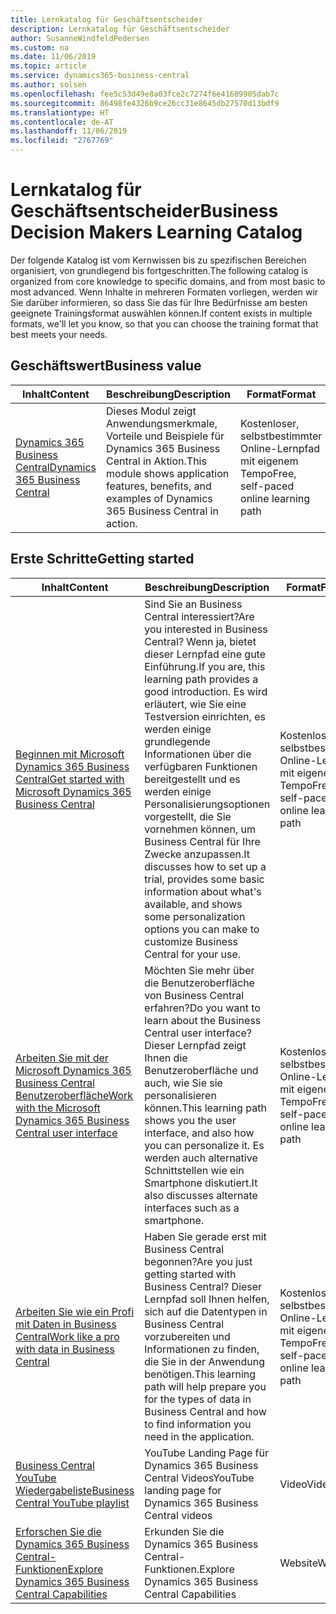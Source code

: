 ```yaml
---
title: Lernkatalog für Geschäftsentscheider
description: Lernkatalog für Geschäftsentscheider
author: SusanneWindfeldPedersen
ms.custom: na
ms.date: 11/06/2019
ms.topic: article
ms.service: dynamics365-business-central
ms.author: solsen
ms.openlocfilehash: fee5c53d49e8a03fce2c7274f6e41689905dab7c
ms.sourcegitcommit: 86498fe4326b9ce26cc31e8645db27570d13bdf9
ms.translationtype: HT
ms.contentlocale: de-AT
ms.lasthandoff: 11/06/2019
ms.locfileid: "2767769"
---
```

# <a name="business-decision-makers-learning-catalog"></a><span data-ttu-id="1a894-103">Lernkatalog für Geschäftsentscheider</span><span class="sxs-lookup"><span data-stu-id="1a894-103">Business Decision Makers Learning Catalog</span></span>

<span data-ttu-id="1a894-104">Der folgende Katalog ist vom Kernwissen bis zu spezifischen Bereichen organisiert, von grundlegend bis fortgeschritten.</span><span class="sxs-lookup"><span data-stu-id="1a894-104">The following catalog is organized from core knowledge to specific domains, and from most basic to most advanced.</span></span> <span data-ttu-id="1a894-105">Wenn Inhalte in mehreren Formaten vorliegen, werden wir Sie darüber informieren, so dass Sie das für Ihre Bedürfnisse am besten geeignete Trainingsformat auswählen können.</span><span class="sxs-lookup"><span data-stu-id="1a894-105">If content exists in multiple formats, we'll let you know, so that you can choose the training format that best meets your needs.</span></span>  

## <span data-ttu-id="1a894-106">Geschäftswert<a name="busvalue"></a></span><span class="sxs-lookup"><span data-stu-id="1a894-106">Business value<a name="busvalue"></a></span></span>

| <span data-ttu-id="1a894-107">Inhalt</span><span class="sxs-lookup"><span data-stu-id="1a894-107">Content</span></span>                                                                 | <span data-ttu-id="1a894-108">Beschreibung</span><span class="sxs-lookup"><span data-stu-id="1a894-108">Description</span></span>                                                                                                | <span data-ttu-id="1a894-109">Format</span><span class="sxs-lookup"><span data-stu-id="1a894-109">Format</span></span>                                | <span data-ttu-id="1a894-110">Länge</span><span class="sxs-lookup"><span data-stu-id="1a894-110">Length</span></span>     |
|----------------------------------------------------------------------------------------------------------------|------------------------------------------------------------------------------------------------------------|---------------------------------------|------------|
| [<span data-ttu-id="1a894-111">Dynamics 365 Business Central</span><span class="sxs-lookup"><span data-stu-id="1a894-111">Dynamics 365 Business Central</span></span>](https://docs.microsoft.com/learn/modules/dynamics-365-business-central/) | <span data-ttu-id="1a894-112">Dieses Modul zeigt Anwendungsmerkmale, Vorteile und Beispiele für Dynamics 365 Business Central in Aktion.</span><span class="sxs-lookup"><span data-stu-id="1a894-112">This module shows application features, benefits, and examples of Dynamics 365 Business Central in action.</span></span> | <span data-ttu-id="1a894-113">Kostenloser, selbstbestimmter Online-Lernpfad mit eigenem Tempo</span><span class="sxs-lookup"><span data-stu-id="1a894-113">Free, self-paced online learning path</span></span> | <span data-ttu-id="1a894-114">24 Minuten</span><span class="sxs-lookup"><span data-stu-id="1a894-114">24 minutes</span></span> |

## <span data-ttu-id="1a894-115">Erste Schritte<a name="get-started"></a></span><span class="sxs-lookup"><span data-stu-id="1a894-115">Getting started<a name="get-started"></a></span></span>

| <span data-ttu-id="1a894-116">Inhalt</span><span class="sxs-lookup"><span data-stu-id="1a894-116">Content</span></span>                                                                                                                             | <span data-ttu-id="1a894-117">Beschreibung</span><span class="sxs-lookup"><span data-stu-id="1a894-117">Description</span></span>                                                                                                                                                                                                                                                                                      | <span data-ttu-id="1a894-118">Format</span><span class="sxs-lookup"><span data-stu-id="1a894-118">Format</span></span>                                | <span data-ttu-id="1a894-119">Länge</span><span class="sxs-lookup"><span data-stu-id="1a894-119">Length</span></span>             |
|------------------------------------------------------------------------------------------------------------------------------------------------------------------------------|--------------------------------------------------------------------------------------------------------------------------------------------------------------------------------------------------------------------------------------------------------------------------------------------------|---------------------------------------|--------------------|
| [<span data-ttu-id="1a894-120">Beginnen mit Microsoft Dynamics 365 Business Central</span><span class="sxs-lookup"><span data-stu-id="1a894-120">Get started with Microsoft Dynamics 365 Business Central</span></span>](https://docs.microsoft.com/learn/paths/get-started-dynamics-365-business-central/)                          | <span data-ttu-id="1a894-121">Sind Sie an Business Central interessiert?</span><span class="sxs-lookup"><span data-stu-id="1a894-121">Are you interested in Business Central?</span></span> <span data-ttu-id="1a894-122">Wenn ja, bietet dieser Lernpfad eine gute Einführung.</span><span class="sxs-lookup"><span data-stu-id="1a894-122">If you are, this learning path provides a good introduction.</span></span> <span data-ttu-id="1a894-123">Es wird erläutert, wie Sie eine Testversion einrichten, es werden einige grundlegende Informationen über die verfügbaren Funktionen bereitgestellt und es werden einige Personalisierungsoptionen vorgestellt, die Sie vornehmen können, um Business Central für Ihre Zwecke anzupassen.</span><span class="sxs-lookup"><span data-stu-id="1a894-123">It discusses how to set up a trial, provides some basic information about what's available, and shows some personalization options you can make to customize Business Central for your use.</span></span> | <span data-ttu-id="1a894-124">Kostenloser, selbstbestimmter Online-Lernpfad mit eigenem Tempo</span><span class="sxs-lookup"><span data-stu-id="1a894-124">Free, self-paced online learning path</span></span> | <span data-ttu-id="1a894-125">3 Stunden 4 Minuten</span><span class="sxs-lookup"><span data-stu-id="1a894-125">3 hours 4 minutes</span></span>  |
| [<span data-ttu-id="1a894-126">Arbeiten Sie mit der Microsoft Dynamics 365 Business Central Benutzeroberfläche</span><span class="sxs-lookup"><span data-stu-id="1a894-126">Work with the Microsoft Dynamics 365 Business Central user interface</span></span>](https://docs.microsoft.com/learn/paths/work-with-user-interface-dynamics-365-business-central/) | <span data-ttu-id="1a894-127">Möchten Sie mehr über die Benutzeroberfläche von Business Central erfahren?</span><span class="sxs-lookup"><span data-stu-id="1a894-127">Do you want to learn about the Business Central user interface?</span></span> <span data-ttu-id="1a894-128">Dieser Lernpfad zeigt Ihnen die Benutzeroberfläche und auch, wie Sie sie personalisieren können.</span><span class="sxs-lookup"><span data-stu-id="1a894-128">This learning path shows you the user interface, and also how you can personalize it.</span></span> <span data-ttu-id="1a894-129">Es werden auch alternative Schnittstellen wie ein Smartphone diskutiert.</span><span class="sxs-lookup"><span data-stu-id="1a894-129">It also discusses alternate interfaces such as a smartphone.</span></span>                                                                               | <span data-ttu-id="1a894-130">Kostenloser, selbstbestimmter Online-Lernpfad mit eigenem Tempo</span><span class="sxs-lookup"><span data-stu-id="1a894-130">Free, self-paced online learning path</span></span> | <span data-ttu-id="1a894-131">2 Stunden 27 Minuten</span><span class="sxs-lookup"><span data-stu-id="1a894-131">2 hours 27 minutes</span></span> |
| [<span data-ttu-id="1a894-132">Arbeiten Sie wie ein Profi mit Daten in Business Central</span><span class="sxs-lookup"><span data-stu-id="1a894-132">Work like a pro with data in Business Central</span></span>](https://docs.microsoft.com/learn/paths/work-pro-data-dynamics-365-business-central)                                    | <span data-ttu-id="1a894-133">Haben Sie gerade erst mit Business Central begonnen?</span><span class="sxs-lookup"><span data-stu-id="1a894-133">Are you just getting started with Business Central?</span></span> <span data-ttu-id="1a894-134">Dieser Lernpfad soll Ihnen helfen, sich auf die Datentypen in Business Central vorzubereiten und Informationen zu finden, die Sie in der Anwendung benötigen.</span><span class="sxs-lookup"><span data-stu-id="1a894-134">This learning path will help prepare you for the types of data in Business Central and how to find information you need in the application.</span></span>                                                                                                  | <span data-ttu-id="1a894-135">Kostenloser, selbstbestimmter Online-Lernpfad mit eigenem Tempo</span><span class="sxs-lookup"><span data-stu-id="1a894-135">Free, self-paced online learning path</span></span> | <span data-ttu-id="1a894-136">2 Stunden 27 Minuten</span><span class="sxs-lookup"><span data-stu-id="1a894-136">2 hours 27 minutes</span></span> |
| [<span data-ttu-id="1a894-137">Business Central YouTube Wiedergabeliste</span><span class="sxs-lookup"><span data-stu-id="1a894-137">Business Central YouTube playlist</span></span>](https://www.youtube.com/playlist?list=PLcakwueIHoT-wVFPKUtmxlqcG1kJ0oqq4)                                                                | <span data-ttu-id="1a894-138">YouTube Landing Page für Dynamics 365 Business Central Videos</span><span class="sxs-lookup"><span data-stu-id="1a894-138">YouTube landing page for Dynamics 365 Business Central videos</span></span>                                                                                                                                                                                                                                    | <span data-ttu-id="1a894-139">Video</span><span class="sxs-lookup"><span data-stu-id="1a894-139">Video</span></span>                                 |                    |
| [<span data-ttu-id="1a894-140">Erforschen Sie die Dynamics 365 Business Central-Funktionen</span><span class="sxs-lookup"><span data-stu-id="1a894-140">Explore Dynamics 365 Business Central Capabilities</span></span>](https://dynamics.microsoft.com/business-central/capabilities/)                                                    | <span data-ttu-id="1a894-141">Erkunden Sie die Dynamics 365 Business Central-Funktionen.</span><span class="sxs-lookup"><span data-stu-id="1a894-141">Explore Dynamics 365 Business Central Capabilities</span></span>                                                                                                                                                                                                                                               | <span data-ttu-id="1a894-142">Website</span><span class="sxs-lookup"><span data-stu-id="1a894-142">Website</span></span>                               |                    |

